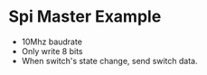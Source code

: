 # Spi Master Example

- 10Mhz baudrate
- Only write 8 bits
- When switch's state change, send switch data.
 
